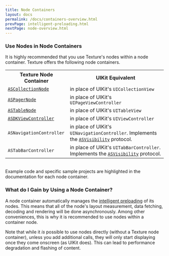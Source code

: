 ```yaml
---
title: Node Containers
layout: docs
permalink: /docs/containers-overview.html
prevPage: intelligent-preloading.html
nextPage: node-overview.html
---
```


### Use Nodes in Node Containers
It is highly recommended that you use Texture's nodes within a node container. Texture offers the following node containers.

<table style="width:100%" class = "paddingBetweenCols">
  <tr>
    <th>Texture Node Container</th>
    <th>UIKit Equivalent</th> 
  </tr>
  <tr>
    <td><a href = "containers-ascollectionnode.html"><code>ASCollectionNode</code></a></td>
    <td>in place of UIKit's <code>UICollectionView</code></td>
  </tr>
  <tr>
    <td><a href = "containers-aspagernode.html"><code>ASPagerNode</code></a></td>
    <td>in place of UIKit's <code>UIPageViewController</code></td>
  </tr>
  <tr>
    <td><a href = "containers-astablenode.html"><code>ASTableNode</code></a></td>
    <td>in place of UIKit's <code>UITableView</code></td>
  </tr>
  <tr>
    <td><a href = "containers-asdkviewcontroller.html"><code>ASDKViewController</code></a></td>
    <td>in place of UIKit's <code>UIViewController</code></td>
  </tr>
  <tr>
    <td><code>ASNavigationController</code></td>
    <td>in place of UIKit's <code>UINavigationController</code>. Implements the <a href = "asvisibility.html"><code>ASVisibility</code></a> protocol.</td>
  </tr>
  <tr>
    <td><code>ASTabBarController</code></td>
    <td>in place of UIKit's <code>UITabBarController</code>. Implements the <a href = "asvisibility.html"><code>ASVisibility</code></a> protocol.</td>
  </tr>
</table>

<br>
Example code and specific sample projects are highlighted in the documentation for each node container. 

<!-- For a detailed description on porting an existing UIKit app to Texture, read the <a href = "porting-guide.html">porting guide</a>. -->

### What do I Gain by Using a Node Container?

A node container automatically manages the <a href = "intelligent-preloading.html">intelligent preloading</a> of its nodes. This means that all of the node's layout measurement, data fetching, decoding and rendering will be done asynchronously. Among other conveniences, this is why it is recommended to use nodes within a container node.

Note that while it _is_ possible to use nodes directly (without a Texture node container), unless you add additional calls, they will only start displaying once they come onscreen (as UIKit does). This can lead to performance degradation and flashing of content.
